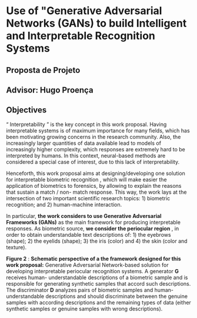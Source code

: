 # Use of "Generative Adversarial Networks (GANs) to build Intelligent and Interpretable Recognition Systems
## Proposta de Projeto

## Advisor: Hugo Proença

## Objectives

“ Interpretability ” is the key concept in this work proposal. Having interpretable
systems is of maximum importance for many fields, which has been motivating
growing concerns in the research community. Also, the increasingly larger quantities
of data available lead to models of increasingly higher complexity, which responses
are extremely hard to be interpreted by humans. In this context, neural-based methods
are considered a special case of interest, due to this lack of interpretability.

Henceforth, this work proposal aims at designing/developing one solution for
interpretable biometric recognition , which will make easier the application of
biometrics to forensics, by allowing to explain the reasons that sustain a match / non-
match response. This way, the work lays at the intersection of two important scientific
research topics: 1) biometric recognition; and 2) human-machine interaction.


In particular, **the work considers to use Generative Adversarial Frameworks
(GANs)** as the main framework for producing interpretable responses. As biometric
source, **we consider the periocular region** , in order to obtain understandable text
descriptions of: 1) the eyebrows (shape); 2) the eyelids (shape); 3) the iris (color) and
4) the skin (color and texture).

**Figure 2** : **Schematic perspective of a the framework designed for this work
proposal:** Generative Adversarial Network-based solution for developing
interpretable periocular recognition systems. A generator **G** receives human-
understandable descriptions of a biometric sample and is responsible for generating
synthetic samples that accord such descriptions. The discriminator **D** analyzes pairs of
biometric samples and human-understandable descriptions and should discriminate
between the genuine samples with according descriptions and the remaining types of
data (either synthetic samples or genuine samples with wrong descriptions).


